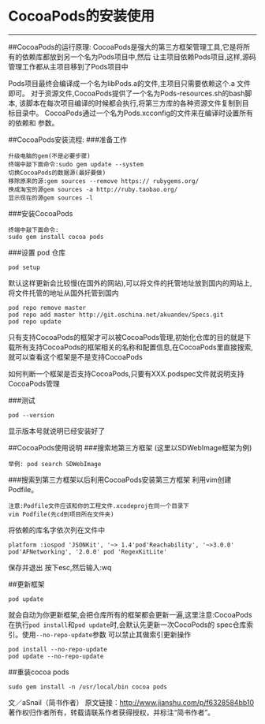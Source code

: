 ﻿# CocoaPods的安装使用


---

##CocoaPods的运行原理:
CocoaPods是强大的第三方框架管理工具,它是将所有的依赖库都放到另一个名为Pods项目中,然后 让主项目依赖Pods项目,这样,源码管理工作都从主项目移到了Pods项目中

Pods项目最终会编译成一个名为libPods.a的文件,主项目只需要依赖这个.a 文件即可。
对于资源文件,CocoaPods提供了一个名为Pods-resources.sh的bash脚本, 该脚本在每次项目编译的时候都会执行,将第三方库的各种资源文件复制到目 标目录中。
CocoaPods通过一个名为Pods.xcconfig的文件来在编译时设置所有的依赖和 参数。

##CocoaPods安装流程:
###准备工作
```
升级电脑的gem(不是必要步骤)
终端中敲下面命令:sudo gem update --system
切换CocoaPods的数据源(最好要做)
移除原来的源:gem sources --remove https:// rubygems.org/
换成淘宝的源gem sources -a http://ruby.taobao.org/
显示现在的源gem sources -l
```
###安装CocoaPods
```
终端中敲下面命令:
sudo gem install cocoa pods
```
###设置 pod 仓库
```
pod setup
```
默认这样更新会比较慢(在国外的网站),可以将文件的托管地址放到国内的网站上,将文件托管的地址从国外托管到国内
```
pod repo remove master
pod repo add master http://git.oschina.net/akuandev/Specs.git
pod repo update
```
只有支持CocoaPods的框架才可以被CocoaPods管理,初始化仓库的目的就是下载所有支持CocoaPods的框架相关的名称和配置信息,在CocoaPods里直接搜索,就可以查看这个框架是不是支持CocoaPods

如何判断一个框架是否支持CocoaPods,只要有XXX.podspec文件就说明支持CocoaPods管理

###测试
```
pod --version
```
显示版本号就说明已经安装好了

##CocoaPods使用说明
###搜索地第三方框架
(这里以SDWebImage框架为例)
```
举例: pod search SDWebImage
```
###搜索到第三方框架以后利用CocoaPods安装第三方框架
利用vim创建Podfile。
```
注意:Podfile文件应该和你的工程文件.xcodeproj在同一个目录下
vim Podfile(先cd到项目所在文件夹)
```
将依赖的库名字依次列在文件中
```
platform :iospod 'JSONKit', '~> 1.4'pod'Reachability', '~>3.0.0' 
pod'AFNetworking', '2.0.0' pod 'RegexKitLite'
```
保存并退出 按下esc,然后输入:wq

##更新框架
```
pod update
```
就会自动为你更新框架,会把仓库所有的框架都会更新一遍,这里注意:CocoaPods在执行```pod install```和```pod update```时,会默认先更新一次CocoPods的 spec仓库索引。使用```--no-repo-update```参数 可以禁止其做索引更新操作
```
pod install --no-repo-update
pod update --no-repo-update
```

##重装cocoa pods
```
sudo gem install -n /usr/local/bin cocoa pods
```
文／aSnail（简书作者）
原文链接：http://www.jianshu.com/p/f6328584bb10
著作权归作者所有，转载请联系作者获得授权，并标注“简书作者”。




